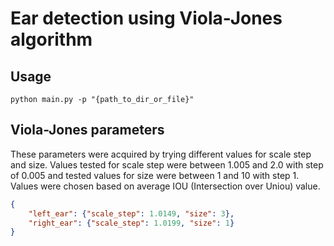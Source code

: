 # Ear detection using Viola-Jones algorithm

## Usage
```console
python main.py -p "{path_to_dir_or_file}"
```

## Viola-Jones parameters
These parameters were acquired by trying different values for scale step and size. 
Values tested for scale step were between 1.005 and 2.0 with step of 0.005 and tested values for
size were between 1 and 10 with step 1. Values were chosen based on average IOU (Intersection over Uniou) 
value.
```json
{
    "left_ear": {"scale_step": 1.0149, "size": 3},
    "right_ear": {"scale_step": 1.0199, "size": 1}
}
```